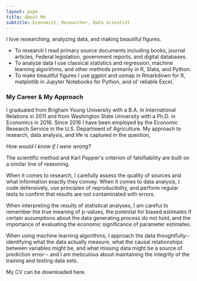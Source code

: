```yaml
---
layout: page
title: About Me
subtitle: Economist, Researcher, Data Scientist
---
```

I love researching, analyzing data, and making beautiful figures. 

- To research I read primary source documents including books, journal articles, Federal legislation, government reports, and digital databases. 
- To analyze data I use classical statistics and regression, machine learning algorithms, and other methods primarily in R, Stata, and Python.
- To make beautiful figures I use ggplot and usmap in Rmarkdown for R, matplotlib in Jupyter Notebooks for Python, and ol' reliable Excel.

### My Career & My Approach

I graduated from Brigham Young University with a B.A. in International Relations in 2011 and from Washington State University with a Ph.D. in Economics in 2016. Since 2016 I have been employed by the Economic Research Service in the U.S. Department of Agriculture. My approach to research, data analysis, and life is captured in the question, 

<i>How would I know if I were wrong?</i> 

The scientific method and Karl Popper's criterion of falsifiability are built on a similar line of reasoning.

When it comes to research, I carefully assess the quality of sources and what information exactly they convey. When it comes to data analysis, I code defensively, use principles of reproducibility, and perform regular tests to confirm that results are not contaminated with errors. 

When interpreting the results of statistical analyses, I am careful to remember the true meaning of p-values, the potential for biased estimates if certain assumptions about the data generating process do not hold, and the importance of evaluating the economic significance of parameter estimates. 

When using machine learning algorithms, I approach the data thoughtfully--identifying what the data actually measure, what the causal relationships between variables might be, and what missing data might be a source of prediction error-- and I am meticulous about maintaining the integrity of the training and testing data sets. 

My CV can be downloaded here.
